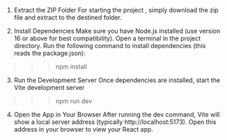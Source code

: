 1. Extract the ZIP Folder
For starting the project , simply download the zip file and extract to the destined folder.

2. Install Dependencies
Make sure you have Node.js installed (use version 16 or above for best compatibility).
Open a terminal in the project directory.
Run the following command to install dependencies (this reads the package.json):
>>> npm install

3. Run the Development Server
Once dependencies are installed, start the Vite development server
>>> npm run dev

4. Open the App in Your Browser
After running the dev command, Vite will show a local server address (typically http://localhost:5173).
Open this address in your browser to view your React app.

